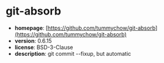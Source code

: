 # git-absorb

- **homepage**: [https://github.com/tummychow/git-absorb](https://github.com/tummychow/git-absorb)
- **version**: 0.6.15
- **license**: BSD-3-Clause
- **description**: git commit --fixup, but automatic

